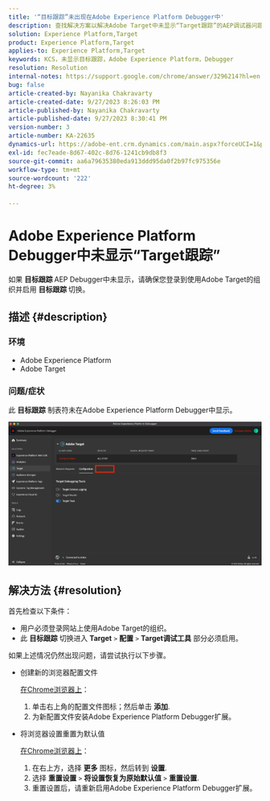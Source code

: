 ```yaml
---
title: '“目标跟踪”未出现在Adobe Experience Platform Debugger中'
description: 查找解决方案以解决Adobe Target中未显示“Target跟踪”的AEP调试器问题。 启用“目标跟踪”切换开关。
solution: Experience Platform,Target
product: Experience Platform,Target
applies-to: Experience Platform,Target
keywords: KCS，未显示目标跟踪，Adobe Experience Platform，Debugger
resolution: Resolution
internal-notes: https://support.google.com/chrome/answer/3296214?hl=en
bug: false
article-created-by: Nayanika Chakravarty
article-created-date: 9/27/2023 8:26:03 PM
article-published-by: Nayanika Chakravarty
article-published-date: 9/27/2023 8:30:41 PM
version-number: 3
article-number: KA-22635
dynamics-url: https://adobe-ent.crm.dynamics.com/main.aspx?forceUCI=1&pagetype=entityrecord&etn=knowledgearticle&id=b9402013-745d-ee11-be6f-6045bd006149
exl-id: fec7eade-8d67-402c-8d76-1241cb9db8f3
source-git-commit: aa6a79635380eda913ddd95da0f2b97fc975356e
workflow-type: tm+mt
source-wordcount: '222'
ht-degree: 3%

---
```


# Adobe Experience Platform Debugger中未显示“Target跟踪”


如果 <b>目标跟踪 </b>AEP Debugger中未显示，请确保您登录到使用Adobe Target的组织并启用 <b>目标跟踪 </b>切换。

## 描述 {#description}


### 环境

- Adobe Experience Platform
- Adobe Target


### 问题/症状

此 <b>目标跟踪</b> 制表符未在Adobe Experience Platform Debugger中显示。

![](assets/___2a9537b2-745d-ee11-be6f-6045bd006149___.png)


## 解决方法 {#resolution}


首先检查以下条件：

- 用户必须登录网站上使用Adobe Target的组织。
- 此 <b>目标跟踪</b> 切换进入 <b>Target</b> `>`  <b>配置</b> `>`  <b>Target调试工具</b> 部分必须启用。


如果上述情况仍然出现问题，请尝试执行以下步骤。

- 创建新的浏览器配置文件

  <u>在Chrome浏览器上</u>：

   1. 单击右上角的配置文件图标；然后单击 <b>添加</b>.
   2. 为新配置文件安装Adobe Experience Platform Debugger扩展。
- 将浏览器设置重置为默认值

  <u>在Chrome浏览器上</u>：

   1. 在右上方，选择 <b>更多</b> 图标，然后转到 <b>设置</b>.
   2. 选择 <b>重置设置</b> `>`  <b>将设置恢复为原始默认值</b> `>`  <b>重置设置</b>.
   3. 重置设置后，请重新启用Adobe Experience Platform Debugger扩展。
